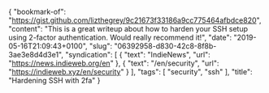 {
  "bookmark-of": "https://gist.github.com/lizthegrey/9c21673f33186a9cc775464afbdce820",
  "content": "This is a great writeup about how to harden your SSH setup using 2-factor authentication. Would really recommend it!",
  "date": "2019-05-16T21:09:43+0100",
  "slug": "06392958-d830-42c8-8f8b-3ae3e8d4d3e1",
  "syndication": [
    {
      "text": "IndieNews",
      "url": "https://news.indieweb.org/en"
    },
    {
      "text": "/en/security",
      "url": "https://indieweb.xyz/en/security"
    }
  ],
  "tags": [
    "security",
    "ssh"
  ],
  "title": "Hardening SSH with 2fa"
}
